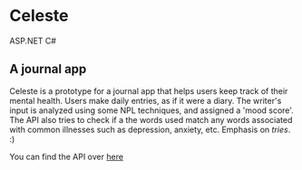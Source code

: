 # Celeste

ASP.NET C#

## A journal app

Celeste is a prototype for a journal app that helps users keep track of their mental health.
Users make daily entries, as if it were a diary.
The writer's input is analyzed using some NPL techniques, and assigned a 'mood score'.
The API also tries to check if a the words used match any words associated with common illnesses such as depression, anxiety, etc.
Emphasis on *tries*. :)

You can find the API over [here](https://github.com/Isuru2701/API)
